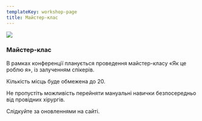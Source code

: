 ```yaml
---
templateKey: workshop-page
title: Майстер-клас
---
```

![](/img/20141001_164555.jpg)

### Майстер-клас

В рамках конференції планується проведення майстер-класу «Як це роблю я», із залученням спікерів.

Кількість місць буде обмежена до 20.

Не пропустіть можливість  перейняти мануальні навички безпосередньо від провідних хірургів.

Слідкуйте за оновленнями на сайті.
